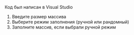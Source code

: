 Код был написан в Visual Studio
1) Введите размер массива
2) Выберите режим заполнения (ручной или рандомный)
3) Заполните массив, если выбрали ручной режим